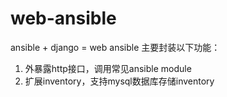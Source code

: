 # web-ansible
ansible + django  = web ansible
主要封装以下功能：
1. 外暴露http接口，调用常见ansible module
2. 扩展inventory，支持mysql数据库存储inventory
